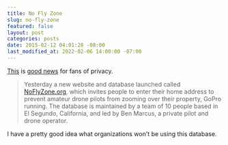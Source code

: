 ```yaml
---
title: No Fly Zone
slug: no-fly-zone
featured: false
layout: post
categories: posts
date: 2015-02-12 04:01:28 -08:00
last_modified_at: 2022-02-06 14:00:00 -07:00
---
```


[This](http://noflyzone.org) is [good news](http://arstechnica.com/tech-policy/2015/02/noflyzone-database-will-tell-drones-not-to-fly-over-your-house/) for fans of privacy.

> Yesterday a new website and database launched called [NoFlyZone.org](http://NoFlyZone.org), which invites people to enter their home address to prevent amateur drone pilots from zooming over their property, GoPro running. The database is maintained by a team of 10 people based in El Segundo, California, and led by Ben Marcus, a private pilot and drone operator.

I have a pretty good idea what organizations won't be using this database.

